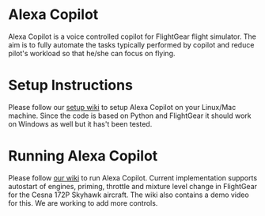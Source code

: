 # Alexa Copilot
Alexa Copilot is a voice controlled copilot for FlightGear flight simulator. The aim is to fully automate the tasks typically performed by copilot and reduce pilot's workload so that he/she can focus on flying. 

# Setup Instructions
Please follow our [setup wiki](https://github.com/aditya2592/alexa_copilot/wiki) to setup Alexa Copilot on your Linux/Mac machine. Since the code is based on Python and FlightGear it should work on Windows as well but it has't been tested.

# Running Alexa Copilot
Please follow [our wiki](https://github.com/aditya2592/alexa_copilot/wiki) to run Alexa Copilot. Current implementation supports autostart of engines, priming, throttle and mixture level change in FlightGear for the Cesna 172P Skyhawk aircraft. The wiki also contains a demo video for this. We are working to add more controls.
